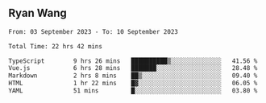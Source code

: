 ## Ryan Wang

<!--START_SECTION:waka-->

```txt
From: 03 September 2023 - To: 10 September 2023

Total Time: 22 hrs 42 mins

TypeScript        9 hrs 26 mins   ██████████▒░░░░░░░░░░░░░░   41.56 %
Vue.js            6 hrs 28 mins   ███████░░░░░░░░░░░░░░░░░░   28.48 %
Markdown          2 hrs 8 mins    ██▒░░░░░░░░░░░░░░░░░░░░░░   09.40 %
HTML              1 hr 22 mins    █▓░░░░░░░░░░░░░░░░░░░░░░░   06.05 %
YAML              51 mins         █░░░░░░░░░░░░░░░░░░░░░░░░   03.80 %
```

<!--END_SECTION:waka-->
